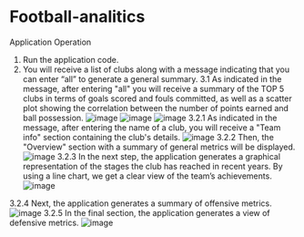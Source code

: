 # Football-analitics
Application Operation
1.	Run the application code.
2.	You will receive a list of clubs along with a message indicating that you can enter “all” to generate a general summary.
3.1	As indicated in the message, after entering "all" you will receive a summary of the TOP 5 clubs in terms of goals scored and fouls committed, as well as a scatter plot showing the correlation between the number of points earned and ball possession.
![image](https://github.com/user-attachments/assets/63aa63cb-dac1-42b8-a255-33ce08dd70ce)
![image](https://github.com/user-attachments/assets/0b4bbbb9-6239-4a93-a652-9c5671846600)
![image](https://github.com/user-attachments/assets/109e50ff-57d0-4a39-9caf-f6305f29c872)
3.2.1	As indicated in the message, after entering the name of a club, you will receive a "Team info" section containing the club's details.
 ![image](https://github.com/user-attachments/assets/e6b19b6c-5be1-468d-88c5-89dbc834daf7)
3.2.2	Then, the "Overview" section with a summary of general metrics will be displayed.
![image](https://github.com/user-attachments/assets/52e850b2-2dca-46af-a2b0-a8f3d64416a4)
3.2.3	In the next step, the application generates a graphical representation of the stages the club has reached in recent years. By using a line chart, we get a clear view of the team’s achievements.
 ![image](https://github.com/user-attachments/assets/4ff745dc-aa29-43ce-875f-66357fee620c)

3.2.4	Next, the application generates a summary of offensive metrics.
 ![image](https://github.com/user-attachments/assets/d2bbc567-97b0-47ab-9bfd-a4cf0cb7a512)
3.2.5	In the final section, the application generates a view of defensive metrics.
![image](https://github.com/user-attachments/assets/42b22539-b522-4d3c-be9e-190fe7e0e6f5)

